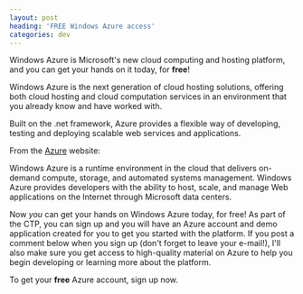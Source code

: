 ```yaml
---
layout: post
heading: 'FREE Windows Azure access'
categories: dev
---
```


Windows Azure is Microsoft's new cloud computing and hosting platform, and you can get your hands on it today, for **free**!

<!-- Replace missing image from http://media.chris-alexander.co.uk/wp-content/uploads/2009/09/azure.png -->

Windows Azure is the next generation of cloud hosting solutions, offering both cloud hosting and cloud computation services in an environment that you already know and have worked with.

Built on the .net framework, Azure provides a flexible way of developing, testing and deploying scalable web services and applications.

From the [Azure](http://www.microsoft.com/azure) website:

Windows Azure is a runtime environment in the cloud that delivers on-demand compute, storage, and automated systems management. Windows Azure provides developers with the ability to host, scale, and manage Web applications on the Internet through Microsoft data centers.

Now *you* can get your hands on Windows Azure today, for free! As part of the CTP, you can sign up and you will have an Azure account and demo application created for you to get you started with the platform. If you post a comment below when you sign up (don't forget to leave your e-mail!), I'll also make sure you get access to high-quality material on Azure to help you begin developing or learning more about the platform.

To get your **free** Azure account, sign up now.
